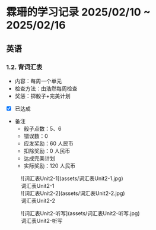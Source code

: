 # 霖珊的学习记录 2025/02/10 ~ 2025/02/16

## 英语

### 1.2. 背词汇表

- 内容：每周一个单元
- 检查方法：由浩然每周检查
- 奖惩：掷骰子+完美计划

- [X] 已达成

- 备注
  - 骰子点数：5、6
  - 错误数：0
  - 应发奖励：60 人民币
  - 扣除奖励：0 人民币
  - 达成完美计划
  - 实际奖励：120 人民币

<figure markdown>
  ![词汇表Unit2-1](assets/词汇表Unit2-1.jpg)
  <figcaption><div class=normal_font>词汇表Unit2-1<div></figcaption>
  ![词汇表Unit2-2](assets/词汇表Unit2-2.jpg)
  <figcaption><div class=normal_font>词汇表Unit2-2<div></figcaption>
</figure>


<figure markdown>
  ![词汇表Unit2-听写](assets/词汇表Unit2-听写.jpg)
  <figcaption><div class=normal_font>词汇表Unit2-听写<div></figcaption>
</figure>


<style>
    .normal_font {
        font-style: normal;
    }
</style>
